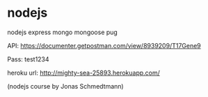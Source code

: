 # nodejs
nodejs express mongo mongoose pug


API: https://documenter.getpostman.com/view/8939209/T17Gene9

Pass: test1234




heroku url: http://mighty-sea-25893.herokuapp.com/



(nodejs course by Jonas Schmedtmann)
